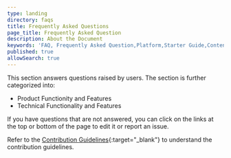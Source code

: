 ```yaml
---
type: landing
directory: faqs
title: Frequently Asked Questions
page_title: Frequently Asked Question
description: About the Document
keywords: 'FAQ, Frequently Asked Question,Platform,Starter Guide,Content '
published: true
allowSearch: true
---
```


This section answers questions raised by users. The section is further categorized into:

* Product Functionity and Features
* Technical Functionality and Features

If you have questions that are not answered, you can click on the links at the top or bottom of the page to edit it or report an issue. 

  Refer to the [Contribution Guidelines](contributions/contribution_guidelines){:target="_blank"} to understand the contribution guidelines.  
